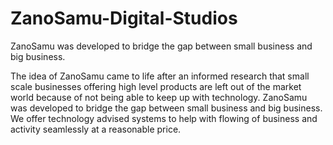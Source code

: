# ZanoSamu-Digital-Studios
ZanoSamu was developed to bridge the gap between small business and big business.


The idea of ZanoSamu came to life after an informed research that small scale businesses offering high level products are left out of the market world because of not being able to keep up with technology. ZanoSamu was developed to bridge the gap between small business and big business. We offer technology advised systems to help with flowing of business and activity seamlessly at a reasonable price. 
